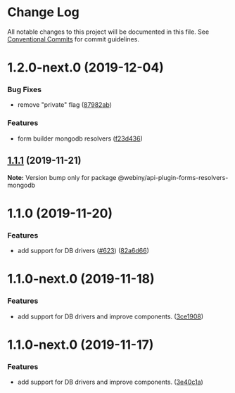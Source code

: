 # Change Log

All notable changes to this project will be documented in this file.
See [Conventional Commits](https://conventionalcommits.org) for commit guidelines.

# 1.2.0-next.0 (2019-12-04)


### Bug Fixes

* remove "private" flag ([87982ab](https://github.com/webiny/webiny-js/commit/87982ab6858985b0a791c288fa86f29b117a1f5b))


### Features

* form builder mongodb resolvers ([f23d436](https://github.com/webiny/webiny-js/commit/f23d436a53d7e09f6849ad4c7759964d9958f87d))





## [1.1.1](https://github.com/webiny/webiny-js/compare/@webiny/api-plugin-forms-resolvers-mongodb@1.1.0...@webiny/api-plugin-forms-resolvers-mongodb@1.1.1) (2019-11-21)

**Note:** Version bump only for package @webiny/api-plugin-forms-resolvers-mongodb





# 1.1.0 (2019-11-20)


### Features

* add support for DB drivers ([#623](https://github.com/webiny/webiny-js/issues/623)) ([82a6d66](https://github.com/webiny/webiny-js/commit/82a6d66d5ad96e4da13c035d2524c03bd50a7dff))





# 1.1.0-next.0 (2019-11-18)


### Features

* add support for DB drivers and improve components. ([3ce1908](https://github.com/webiny/webiny-js/commit/3ce1908))





# 1.1.0-next.0 (2019-11-17)


### Features

* add support for DB drivers and improve components. ([3e40c1a](https://github.com/webiny/webiny-js/commit/3e40c1a))
